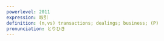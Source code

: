 ```yaml
---
powerlevel: 2011
expression: 取引
definition: (n,vs) transactions; dealings; business; (P)
pronunciation: とりひき
---
```

